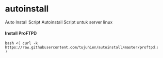 # autoinstall
Auto Install Script
Autoinstall Script untuk server linux

#### Install ProFTPD
```
bash <( curl -k https://raw.githubusercontent.com/tujuhion/autoinstall/master/proftpd.sh )
```

